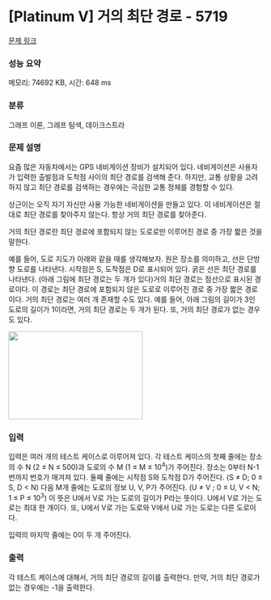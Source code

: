 # [Platinum V] 거의 최단 경로 - 5719 

[문제 링크](https://www.acmicpc.net/problem/5719) 

### 성능 요약

메모리: 74692 KB, 시간: 648 ms

### 분류

그래프 이론, 그래프 탐색, 데이크스트라

### 문제 설명

<p>요즘 많은 자동차에서는 GPS 네비게이션 장비가 설치되어 있다. 네비게이션은 사용자가 입력한 출발점과 도착점 사이의 최단 경로를 검색해 준다. 하지만, 교통 상황을 고려하지 않고 최단 경로를 검색하는 경우에는 극심한 교통 정체를 경험할 수 있다.</p>

<p>상근이는 오직 자기 자신만 사용 가능한 네비게이션을 만들고 있다. 이 네비게이션은 절대로 최단 경로를 찾아주지 않는다. 항상 거의 최단 경로를 찾아준다.</p>

<p>거의 최단 경로란 최단 경로에 포함되지 않는 도로로만 이루어진 경로 중 가장 짧은 것을 말한다. </p>

<p>예를 들어, 도로 지도가 아래와 같을 때를 생각해보자. 원은 장소를 의미하고, 선은 단방향 도로를 나타낸다. 시작점은 S, 도착점은 D로 표시되어 있다. 굵은 선은 최단 경로를 나타낸다. (아래 그림에 최단 경로는 두 개가 있다)거의 최단 경로는 점선으로 표시된 경로이다. 이 경로는 최단 경로에 포함되지 않은 도로로 이루어진 경로 중 가장 짧은 경로이다. 거의 최단 경로는 여러 개 존재할 수도 있다. 예를 들어, 아래 그림의 길이가 3인 도로의 길이가 1이라면, 거의 최단 경로는 두 개가 된다. 또, 거의 최단 경로가 없는 경우도 있다.</p>

<p><img alt="" src="https://www.acmicpc.net/upload/images/almost.png" style="height:174px; width:265px"></p>

### 입력 

 <p>입력은 여러 개의 테스트 케이스로 이루어져 있다. 각 테스트 케이스의 첫째 줄에는 장소의 수 N (2 ≤ N ≤ 500)과 도로의 수 M (1 ≤ M ≤ 10<sup>4</sup>)가 주어진다. 장소는 0부터 N-1번까지 번호가 매겨져 있다. 둘째 줄에는 시작점 S와 도착점 D가 주어진다. (S ≠ D; 0 ≤ S, D < N) 다음 M개 줄에는 도로의 정보 U, V, P가 주어진다. (U ≠ V ; 0 ≤ U, V < N; 1 ≤ P ≤ 10<sup>3</sup>) 이 뜻은 U에서 V로 가는 도로의 길이가 P라는 뜻이다. U에서 V로 가는 도로는 최대 한 개이다. 또, U에서 V로 가는 도로와 V에서 U로 가는 도로는 다른 도로이다. </p>

<p>입력의 마지막 줄에는 0이 두 개 주어진다.</p>

### 출력 

 <p>각 테스트 케이스에 대해서, 거의 최단 경로의 길이를 출력한다. 만약, 거의 최단 경로가 없는 경우에는 -1을 출력한다.</p>

